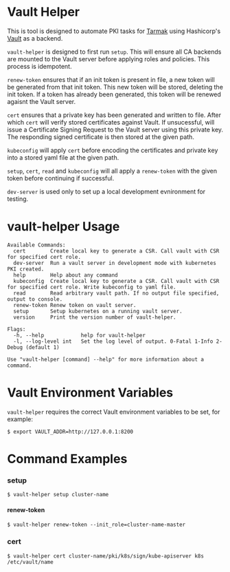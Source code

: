 Vault Helper
============

This is tool is designed to automate PKI tasks for
[Tarmak](https://github.com/jetstack/tarmak) using Hashicorp's
[Vault](https://www.vaultproject.io>) as a backend.

`vault-helper` is designed to first run `setup`. This will ensure all CA
backends are mounted to the Vault server before applying roles and policies.
This process is idempotent.

`renew-token` ensures that if an init token is present in file, a new token will
be generated from that init token. This new token will be stored, deleting the
init token. If a token has already been generated, this token will be renewed
agaisnt the Vault server.

`cert` ensures that a private key has been generated and written to file. After
which `cert` will verify stored certificates against Vault. If unsucessful, will
issue a Certificate Signing Request to the Vault server using this private key.
The responding signed certificate is then stored at the given path.

`kubeconfig` will apply `cert` before encoding the certificates and private key
into a stored yaml file at the given path.

`setup`, `cert`, `read` and `kubeconfig` will all apply a `renew-token` with the
given token before continuing if successful.

`dev-server` is used only to set up a local development evnironment for testing.


vault-helper Usage
==================
```
Available Commands:
  cert        Create local key to generate a CSR. Call vault with CSR for specified cert role.
  dev-server  Run a vault server in development mode with kubernetes PKI created.
  help        Help about any command
  kubeconfig  Create local key to generate a CSR. Call vault with CSR for specified cert role. Write kubeconfig to yaml file.
  read        Read arbitrary vault path. If no output file specified, output to console.
  renew-token Renew token on vault server.
  setup       Setup kubernetes on a running vault server.
  version     Print the version number of vault-helper.

Flags:
  -h, --help            help for vault-helper
  -l, --log-level int   Set the log level of output. 0-Fatal 1-Info 2-Debug (default 1)

Use "vault-helper [command] --help" for more information about a command.
```

Vault Environment Variables
===========================
`vault-helper` requires the correct Vault environment variables to be set, for example:
```
$ export VAULT_ADDR=http://127.0.0.1:8200
```


Command Examples
=============================

### setup
```
$ vault-helper setup cluster-name
```


#### renew-token
```
$ vault-helper renew-token --init_role=cluster-name-master
```


### cert
```
$ vault-helper cert cluster-name/pki/k8s/sign/kube-apiserver k8s /etc/vault/name
```
